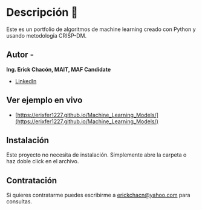 # Descripción 🚨
Este es un portfolio de algoritmos de machine learning creado con Python y usando metodología CRISP-DM. 

## Autor -
**Ing. Erick Chacón, MAIT, MAF Candidate**

* [LinkedIn](https://www.linkedin.com/in/erickfernandochacon/)

## Ver ejemplo en vivo
- [https://erixfer1227.github.io/Machine_Learning_Models/](https://erixfer1227.github.io/Machine_Learning_Models/)

## Instalación
Este proyecto no necesita de instalación. Simplemente abre la carpeta o haz doble click en el archivo.

## Contratación
Si quieres contratarme puedes escribirme a erickchacn@yahoo.com para consultas.
